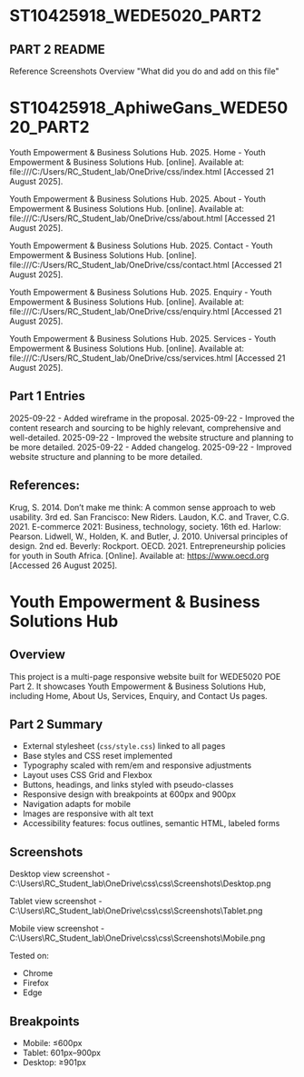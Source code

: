 # ST10425918_WEDE5020_PART2
## PART 2 README
Reference
Screenshots
Overview "What did you do and add on this file"
# ST10425918_AphiweGans_WEDE5020_PART2


Youth Empowerment & Business Solutions Hub. 2025. Home - Youth Empowerment & Business Solutions Hub. [online]. Available at: file:///C:/Users/RC_Student_lab/OneDrive/css/index.html [Accessed 21 August 2025].

Youth Empowerment & Business Solutions Hub. 2025. About - Youth Empowerment & Business Solutions Hub. [online]. Available at: file:///C:/Users/RC_Student_lab/OneDrive/css/about.html [Accessed 21 August 2025].

Youth Empowerment & Business Solutions Hub. 2025. Contact - Youth Empowerment & Business Solutions Hub. [online]. file:///C:/Users/RC_Student_lab/OneDrive/css/contact.html [Accessed 21 August 2025].

Youth Empowerment & Business Solutions Hub. 2025. Enquiry - Youth Empowerment & Business Solutions Hub. [online]. Available at: file:///C:/Users/RC_Student_lab/OneDrive/css/enquiry.html [Accessed 21 August 2025].

Youth Empowerment & Business Solutions Hub. 2025. Services - Youth Empowerment & Business Solutions Hub. [online]. Available at: file:///C:/Users/RC_Student_lab/OneDrive/css/services.html [Accessed 21 August 2025].



## Part 1 Entries
2025-09-22 - Added wireframe in the proposal.
2025-09-22 - Improved the content research and sourcing to be highly relevant, comprehensive and well-detailed.
2025-09-22 - Improved the website structure and planning to be more detailed.
2025-09-22 - Added changelog.
2025-09-22 - Improved website structure and planning to be more detailed.


## References:

Krug, S. 2014. Don’t make me think: A common sense approach to web usability. 3rd ed. San Francisco: New Riders.
Laudon, K.C. and Traver, C.G. 2021. E-commerce 2021: Business, technology, society. 16th ed. Harlow: Pearson.
Lidwell, W., Holden, K. and Butler, J. 2010. Universal principles of design. 2nd ed. Beverly: Rockport.
OECD. 2021. Entrepreneurship policies for youth in South Africa. [Online]. Available at: https://www.oecd.org [Accessed 26 August 2025].

# Youth Empowerment & Business Solutions Hub

## Overview
This project is a multi-page responsive website built for WEDE5020 POE Part 2. It showcases Youth Empowerment & Business Solutions Hub, including Home, About Us, Services, Enquiry, and Contact Us pages.

## Part 2 Summary
- External stylesheet (`css/style.css`) linked to all pages
- Base styles and CSS reset implemented
- Typography scaled with rem/em and responsive adjustments
- Layout uses CSS Grid and Flexbox
- Buttons, headings, and links styled with pseudo-classes
- Responsive design with breakpoints at 600px and 900px
- Navigation adapts for mobile
- Images are responsive with alt text
- Accessibility features: focus outlines, semantic HTML, labeled forms

## Screenshots
Desktop view screenshot - C:\Users\RC_Student_lab\OneDrive\css\css\Screenshots\Desktop.png

Tablet view screenshot - C:\Users\RC_Student_lab\OneDrive\css\css\Screenshots\Tablet.png

Mobile view screenshot - C:\Users\RC_Student_lab\OneDrive\css\css\Screenshots\Mobile.png


Tested on:
- Chrome
- Firefox
- Edge

## Breakpoints
- Mobile: ≤600px
- Tablet: 601px–900px
- Desktop: ≥901px
